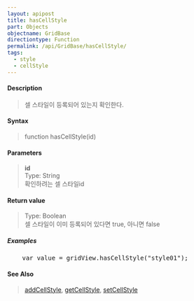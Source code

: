 ```yaml
---
layout: apipost
title: hasCellStyle
part: Objects
objectname: GridBase
directiontype: Function
permalink: /api/GridBase/hasCellStyle/
tags:
  - style
  - cellStyle
---
```



#### Description

> 셀 스타일이 등록되어 있는지 확인한다.  

#### Syntax

> function hasCellStyle(id)  

#### Parameters

> **id**  
> Type: String  
> 확인하려는 셀 스타일id  

#### Return value

> Type: Boolean  
> 셀 스타일이 이미 등록되어 있다면 true, 아니면 false  

##### Examples 

<pre class="prettyprint">
    var value = gridView.hasCellStyle("style01");
</pre>

#### See Also
> [addCellStyle](/api/GridBase/addCellStyle), [getCellStyle](/api/GridBase/getCellStyle), [setCellStyle](/api/GridBase/setCellStyle)